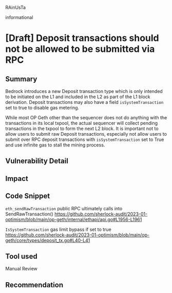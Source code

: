 RAinUsTa

informational

# [Draft] Deposit transactions should not be allowed to be submitted via RPC

## Summary

Bedrock introduces a new Deposit transaction type which is only intended to be initiated on the L1 and included in the L2 as part of the L1 block derivation. Deposit transactions may also have a field `isSystemTransaction` set to true to disable gas metering.

While most OP Geth other than the sequencer does not do anything with the transactions in its local txpool, the actual sequencer will collect pending transactions in the txpool to form the next L2 block. It is important not to allow users to submit raw Deposit transactions, especially not allow users to submit over RPC deposit transactions with `isSystemTransaction` set to True and use infinite gas to stall the mining process.

## Vulnerability Detail



## Impact

## Code Snippet
`eth_sendRawTransaction` public RPC ultimately calls into SendRawTransaction()
https://github.com/sherlock-audit/2023-01-optimism/blob/main/op-geth/internal/ethapi/api.go#L1956-L1961

`IsSystemTransaction` gas limit bypass if set to true
https://github.com/sherlock-audit/2023-01-optimism/blob/main/op-geth/core/types/deposit_tx.go#L40-L41

## Tool used

Manual Review

## Recommendation
